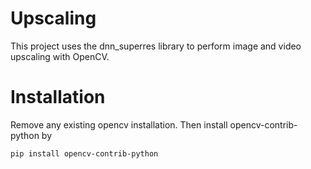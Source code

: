 # Upscaling

This project uses the dnn_superres library to perform image and video upscaling with OpenCV.

# Installation

Remove any existing opencv installation. Then install opencv-contrib-python by 
```
pip install opencv-contrib-python
```